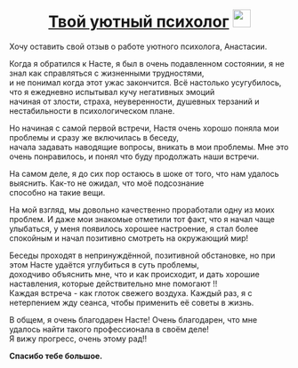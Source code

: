 <h1 align="center"><a href="https://vk.com/your_cozi_psychologist" target="_blank">Твой уютный психолог</a> 
<img src="https://github.com/blackcater/blackcater/raw/main/images/Hi.gif" height="32"/></h1>

Хочу оставить свой отзыв о работе уютного психолога, Анастасии.

Когда я обратился к Насте, я был в очень подавленном состоянии, я не знал как справляться с жизненными трудностями,  
и не понимал когда этот ужас закончится. Всё настолько усугубилось, что я ежедневно испытывал кучу негативных эмоций  
начиная от злости, страха, неуверенности, душевных терзаний и нестабильности в психологическом плане.

Но начиная с самой первой встречи, Настя очень хорошо поняла мои проблемы и сразу же включилась в беседу,  
начала задавать наводящие вопросы, вникать в мои проблемы. Мне это очень понравилось, и понял что буду продолжать наши встречи.

На самом деле, я до сих пор остаюсь в шоке от того, что нам удалось выяснить. Как-то не ожидал, что моё подсознание  
способно на такие вещи.

На мой взгляд, мы довольно качественно проработали одну из моих проблем. И даже мои знакомые отметили тот факт, что я начал
чаще улыбаться, у меня появилось хорошее настроение, я стал более спокойным и начал позитивно смотреть на окружающий мир!

Беседы проходят в непринуждённой, позитивной обстановке, но при этом Насте удаётся углубиться в суть проблемы,  
доходчиво объяснить мне, что и как происходит, и дать хорошие наставления, которые действительно мне помогают !!  
Каждая встреча - как глоток свежего воздуха. Каждый раз, я с нетерпением жду сеанса, чтобы применить её советы в жизнь.

В общем, я очень благодарен Насте! Очень благодарен, что мне удалось найти такого профессионала в своём деле!  
Я вижу прогресс, очень этому рад!!

**Спасибо тебе большое.**
